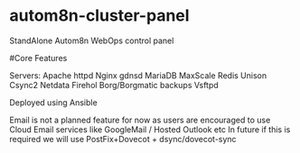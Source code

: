 # autom8n-cluster-panel
StandAlone Autom8n WebOps control panel

#Core Features

Servers: 
Apache httpd
Nginx 
gdnsd
MariaDB
MaxScale
Redis
Unison
Csync2
Netdata
Firehol
Borg/Borgmatic backups
Vsftpd

Deployed using Ansible 

Email is not a planned feature for now as users are encouraged to use Cloud Email services like GoogleMail / Hosted Outlook etc
In future if this is required we will use PostFix+Dovecot + dsync/dovecot-sync 



